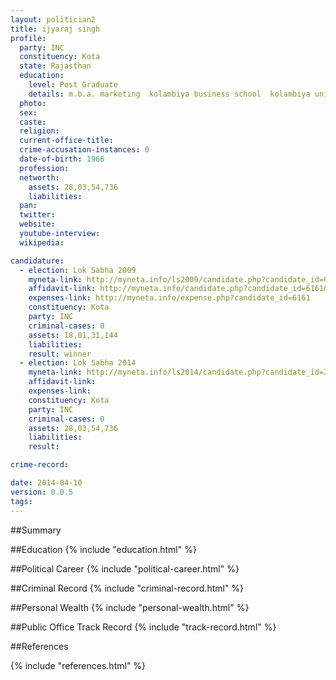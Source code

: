 ```yaml
---
layout: politician2
title: ijyaraj singh
profile: 
  party: INC
  constituency: Kota
  state: Rajasthan
  education: 
    level: Post Graduate
    details: m.b.a. marketing  kolambiya business school  kolambiya university   new york  usa from 1989 91  b.sc computer science and economics brown university usa from 1983 87
  photo: 
  sex: 
  caste: 
  religion: 
  current-office-title: 
  crime-accusation-instances: 0
  date-of-birth: 1966
  profession: 
  networth: 
    assets: 28,03,54,736
    liabilities: 
  pan: 
  twitter: 
  website: 
  youtube-interview: 
  wikipedia: 

candidature: 
  - election: Lok Sabha 2009
    myneta-link: http://myneta.info/ls2009/candidate.php?candidate_id=6161
    affidavit-link: http://myneta.info/candidate.php?candidate_id=6161&scan=original
    expenses-link: http://myneta.info/expense.php?candidate_id=6161
    constituency: Kota 
    party: INC
    criminal-cases: 0
    assets: 18,01,31,144
    liabilities: 
    result: winner 
  - election: Lok Sabha 2014
    myneta-link: http://myneta.info/ls2014/candidate.php?candidate_id=2402
    affidavit-link: 
    expenses-link: 
    constituency: Kota 
    party: INC
    criminal-cases: 0
    assets: 28,03,54,736
    liabilities: 
    result:  

crime-record: 

date: 2014-04-10
version: 0.0.5
tags: 
---
```


##Summary


##Education
{% include "education.html" %}


##Political Career
{% include "political-career.html" %}


##Criminal Record
{% include "criminal-record.html" %}


##Personal Wealth
{% include "personal-wealth.html" %}


##Public Office Track Record
{% include "track-record.html" %}


##References


{% include "references.html" %}
